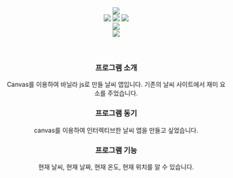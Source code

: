 <div align="center">
  <img src="https://capsule-render.vercel.app/api?type=waving&color=auto&height=200&section=header&text=Weather&fontSize=90" />
</div>


<div align="center">
  <img src="https://img.shields.io/badge/HTML5-E34F26?style=flat&logo=HTML5&logoColor=white" />
	<img src="https://img.shields.io/badge/CSS3-1572B6?style=flat&logo=CSS3&logoColor=white" />
  <img src="https://img.shields.io/badge/JavaScript-F7DF1E?style=flat&logo=JavaScript&logoColor=white" />
  <br>
  <img src="https://img.shields.io/badge/Visual Studio Code-007ACC?style=flat&logo=VisualStudioCode&logoColor=white" />
  <br>
  <img src="https://img.shields.io/badge/Netlify-00C7B7?style=flat&logo=Netlify&logoColor=white" />
	<br><br><br>
</div>
<div align="center">
  <h3>프로그램 소개</h3>
  
 Canvas를 이용하여 바닐라 js로 만들 날씨 앱입니다. 기존의 날씨 사이트에서 재미 요소를 주었습니다.
  <br>
  
  <h3>프로그램 동기</h3>
  
  canvas를 이용하여 인터렉티브한 날씨 앱을 만들고 싶었습니다.
  <br>
  
  <h3>프로그램 기능</h3>
  현재 날씨, 현재 날짜, 현재 온도, 현재 위치를 알 수 있습니다.


<div>
